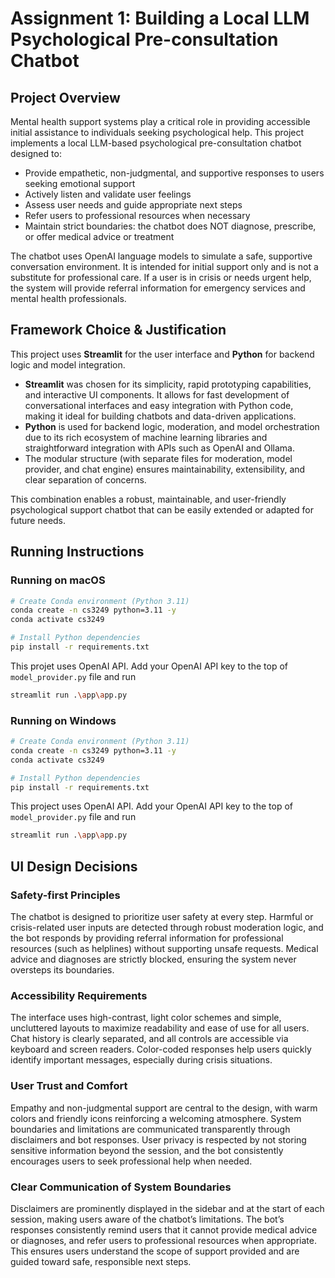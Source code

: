 # Assignment 1: Building a Local LLM Psychological Pre-consultation Chatbot

## Project Overview


Mental health support systems play a critical role in providing accessible initial assistance to individuals seeking psychological help. This project implements a local LLM-based psychological pre-consultation chatbot designed to:

- Provide empathetic, non-judgmental, and supportive responses to users seeking emotional support
- Actively listen and validate user feelings
- Assess user needs and guide appropriate next steps
- Refer users to professional resources when necessary
- Maintain strict boundaries: the chatbot does NOT diagnose, prescribe, or offer medical advice or treatment

The chatbot uses OpenAI language models to simulate a safe, supportive conversation environment. It is intended for initial support only and is not a substitute for professional care. If a user is in crisis or needs urgent help, the system will provide referral information for emergency services and mental health professionals.


## Framework Choice & Justification

This project uses **Streamlit** for the user interface and **Python** for backend logic and model integration.

- **Streamlit** was chosen for its simplicity, rapid prototyping capabilities, and interactive UI components. It allows for fast development of conversational interfaces and easy integration with Python code, making it ideal for building chatbots and data-driven applications.
- **Python** is used for backend logic, moderation, and model orchestration due to its rich ecosystem of machine learning libraries and straightforward integration with APIs such as OpenAI and Ollama.
- The modular structure (with separate files for moderation, model provider, and chat engine) ensures maintainability, extensibility, and clear separation of concerns.

This combination enables a robust, maintainable, and user-friendly psychological support chatbot that can be easily extended or adapted for future needs.


## Running Instructions

### Running on macOS
```bash
# Create Conda environment (Python 3.11)
conda create -n cs3249 python=3.11 -y
conda activate cs3249

# Install Python dependencies
pip install -r requirements.txt
```

This projet uses OpenAI API. Add your OpenAI API key to the top of `model_provider.py` file and run

```bash
streamlit run .\app\app.py
```

### Running on Windows

```bash
# Create Conda environment (Python 3.11)
conda create -n cs3249 python=3.11 -y
conda activate cs3249

# Install Python dependencies
pip install -r requirements.txt
```

This project uses OpenAI API. Add your OpenAI API key to the top of `model_provider.py` file and run

```bash
streamlit run .\app\app.py
```

## UI Design Decisions

### Safety-first Principles
The chatbot is designed to prioritize user safety at every step. Harmful or crisis-related user inputs are detected through robust moderation logic, and the bot responds by providing referral information for professional resources (such as helplines) without supporting unsafe requests. Medical advice and diagnoses are strictly blocked, ensuring the system never oversteps its boundaries.

### Accessibility Requirements
The interface uses high-contrast, light color schemes and simple, uncluttered layouts to maximize readability and ease of use for all users. Chat history is clearly separated, and all controls are accessible via keyboard and screen readers. Color-coded responses help users quickly identify important messages, especially during crisis situations.

### User Trust and Comfort
Empathy and non-judgmental support are central to the design, with warm colors and friendly icons reinforcing a welcoming atmosphere. System boundaries and limitations are communicated transparently through disclaimers and bot responses. User privacy is respected by not storing sensitive information beyond the session, and the bot consistently encourages users to seek professional help when needed.

### Clear Communication of System Boundaries
Disclaimers are prominently displayed in the sidebar and at the start of each session, making users aware of the chatbot’s limitations. The bot’s responses consistently remind users that it cannot provide medical advice or diagnoses, and refer users to professional resources when appropriate. This ensures users understand the scope of support provided and are guided toward safe, responsible next steps.